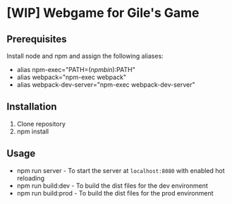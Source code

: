 # [WIP] Webgame for Gile's Game

## Prerequisites
Install node and npm and assign the following aliases:
- alias npm-exec="PATH=$(npm bin):$PATH"
- alias webpack="npm-exec webpack"
- alias webpack-dev-server="npm-exec webpack-dev-server"

## Installation
1. Clone repository
2. npm install

## Usage
- npm run server - To start the server at `localhost:8080` with enabled hot reloading
- npm run build:dev - To build the dist files for the dev environment
- npm run build:prod - To build the dist files for the prod environment
